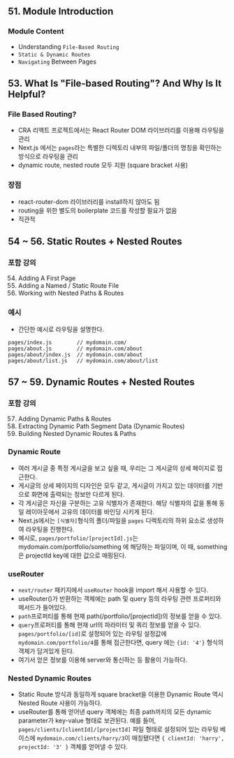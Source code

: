 ## 51. Module Introduction
### Module Content
- Understanding `File-Based Routing`
- `Static & Dynamic Routes`
- `Navigating` Between Pages

## 53. What Is "File-based Routing"? And Why Is It Helpful?
### File Based Routing?
- CRA 리액트 프로젝트에서는 React Router DOM 라이브러리를 이용해 라우팅을 관리
- Next.js 에서는 `pages`라는 특별한 디렉토리 내부의 파일/폴더의 명칭을 확인하는 방식으로 라우팅을 관리
- dynamic route, nested route 모두 지원 (square bracket 사용)

### 장점
- react-router-dom 라이브러리를 install하지 않아도 됨
- routing을 위한 별도의 boilerplate 코드를 작성할 필요가 없음
- 직관적

## 54 ~ 56. Static Routes + Nested Routes
### 포함 강의
54. Adding A First Page
55. Adding a Named / Static Route File
56. Working with Nested Paths & Routes

### 예시
- 간단한 예시로 라우팅을 설명한다.
```
pages/index.js        // mydomain.com/
pages/about.js        // mydomain.com/about
pages/about/index.js  // mydomain.com/about
pages/about/list.js   // mydomain.com/about/list
```

## 57 ~ 59. Dynamic Routes + Nested Routes 
### 포함 강의
57. Adding Dynamic Paths & Routes
58. Extracting Dynamic Path Segment Data (Dynamic Routes)
59. Building Nested Dynamic Routes & Paths

### Dynamic Route
- 여러 게시글 중 특정 게시글을 보고 싶을 때, 우리는 그 게시글의 상세 페이지로 접근한다.
- 게시글의 상세 페이지의 디자인은 모두 같고, 게시글이 가지고 있는 데이터를 기반으로 화면에 출력되는 정보만 다르게 된다.
- 각 게시글은 자신을 구분하는 고유 식별자가 존재한다. 해당 식별자의 값을 통해 동일 레이아웃에서 고유의 데이터를 바인딩 시키게 된다.
- Next.js에서는 `[식별자]`형식의 폴더/파일을 `pages` 디렉토리의 하위 요소로 생성하여 라우팅을 진행한다.
- 예시로, `pages/portfolio/[projectId].js`는 mydomain.com/portfolio/something 에 해당하는 파일이며, 이 때, something은 projectId key에 대한 값으로 매핑된다.

### useRouter
- `next/router` 패키지에서 `useRouter` hook을 import 해서 사용할 수 있다.
- useRouter()가 반환하는 객체에는 path 및 query 등의 라우팅 관련 프로퍼티와 메서드가 들어있다.
- `path`프로퍼티를 통해 현재 path(/portfolio/[projectId])의 정보를 얻을 수 있다.
- `query`프로퍼티를 통해 현재 url의 파라미터 및 쿼리 정보를 얻을 수 있다. `pages/portfolio/[id]`로 설정되어 있는 라우팅 설정값에 `mydomain.com/portfolio/4`를 통해 접근한다면, query 에는 `{id: '4'}` 형식의 객체가 담겨있게 된다.
- 여기서 얻은 정보를 이용해 server와 통신하는 등 활용이 가능하다.

### Nested Dynamic Routes
- Static Route 방식과 동일하게 square bracket을 이용한 Dynamic Route 역시 Nested Route 사용이 가능하다.
- useRouter를 통해 얻어낸 query 객체에는 최종 path까지의 모든 dynamic parameter가 key-value 형태로 보관된다.
  예를 들어, `pages/clients/[clientId]/[projectId]` 파일 형태로 설정되어 있는 라우팅 베이스에 `mydomain.com/clients/harry/3`이 매칭됐다면 `{ clientId: 'harry', projectId: '3' }` 객체를 얻어낼 수 있다.
